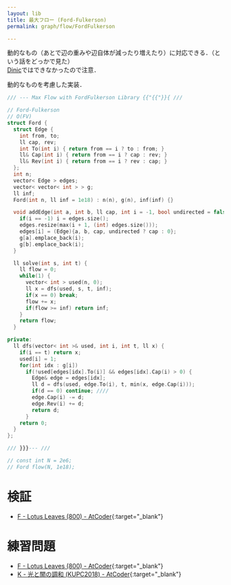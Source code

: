 ```yaml
---
layout: lib
title: 最大フロー (Ford-Fulkerson)
permalink: graph/flow/FordFulkerson

---
```



動的なもの（あとで辺の重みや辺自体が減ったり増えたり）に対応できる．（という話をどっかで見た）  
[Dinic](graph/flow/Dinic)ではできなかったので注意．

動的なものを考慮した実装．


```cpp
/// --- Max Flow with FordFulkerson Library {{"{{"}}{ ///

// Ford-Fulkerson
// O(FV)
struct Ford {
  struct Edge {
    int from, to;
    ll cap, rev;
    int To(int i) { return from == i ? to : from; }
    ll& Cap(int i) { return from == i ? cap : rev; }
    ll& Rev(int i) { return from == i ? rev : cap; }
  };
  int n;
  vector< Edge > edges;
  vector< vector< int > > g;
  ll inf;
  Ford(int n, ll inf = 1e18) : n(n), g(n), inf(inf) {}

  void addEdge(int a, int b, ll cap, int i = -1, bool undirected = false) {
    if(i == -1) i = edges.size();
    edges.resize(max(i + 1, (int) edges.size()));
    edges[i] = (Edge){a, b, cap, undirected ? cap : 0};
    g[a].emplace_back(i);
    g[b].emplace_back(i);
  }

  ll solve(int s, int t) {
    ll flow = 0;
    while(1) {
      vector< int > used(n, 0);
      ll x = dfs(used, s, t, inf);
      if(x == 0) break;
      flow += x;
      if(flow >= inf) return inf;
    }
    return flow;
  }

private:
  ll dfs(vector< int >& used, int i, int t, ll x) {
    if(i == t) return x;
    used[i] = 1;
    for(int idx : g[i])
      if(!used[edges[idx].To(i)] && edges[idx].Cap(i) > 0) {
        Edge& edge = edges[idx];
        ll d = dfs(used, edge.To(i), t, min(x, edge.Cap(i)));
        if(d == 0) continue; ////
        edge.Cap(i) -= d;
        edge.Rev(i) += d;
        return d;
      }
    return 0;
  }
};

/// }}}--- ///

// const int N = 2e6;
// Ford flow(N, 1e18);
```


# 検証

* [F - Lotus Leaves (800) - AtCoder](https://beta.atcoder.jp/contests/arc074/submissions/2450524){:target="_blank"}<!--_-->

# 練習問題

* [F - Lotus Leaves (800) - AtCoder](https://beta.atcoder.jp/contests/arc074/tasks/arc074_d){:target="_blank"}<!--_-->
* [K - 光と闇の調和 (KUPC2018) - AtCoder](https://beta.atcoder.jp/contests/kupc2018/tasks/kupc2018_k){:target="_blank"}<!--_-->

